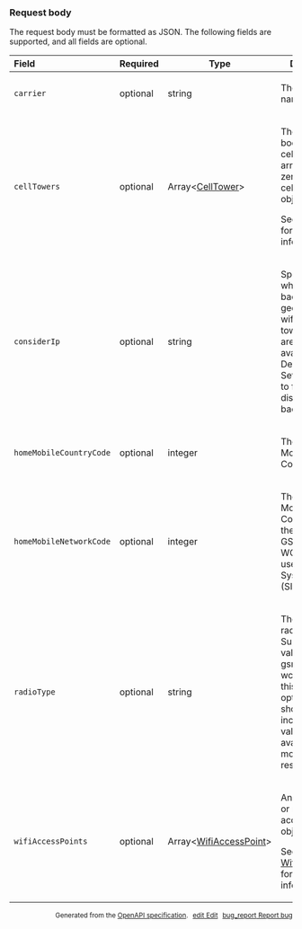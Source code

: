 <!--- This is a generated file, do not edit! -->
<!--- [START maps_http_schema_geolocationrequest] -->
<h3 class="schema-object" id="GeolocationRequest">Request body</h3>

The request body must be formatted as JSON. The following fields are supported, and all fields are optional.

| Field                   | Required | Type                                                               | Description                                                                                                                                                                                                                          |
| :---------------------- | -------- | ------------------------------------------------------------------ | ------------------------------------------------------------------------------------------------------------------------------------------------------------------------------------------------------------------------------------ |
| `carrier`               | optional | string                                                             | <div class="nonref-property-description"><p>The carrier name.</p></div>                                                                                                                                                              |
| `cellTowers`            | optional | Array&lt;[CellTower](#CellTower "CellTower")&gt;                   | <div class="ref-property-description"><p>The request body's cellTowers array contains zero or more cell tower objects.</p><p>See <a href="#CellTower">CellTower</a> for more information.</div>                                      |
| `considerIp`            | optional | string                                                             | <div class="nonref-property-description"><p>Specifies whether to fall back to IP geolocation if wifi and cell tower signals are not available. Defaults to true. Set considerIp to false to disable fall back.</p></div>             |
| `homeMobileCountryCode` | optional | integer                                                            | <div class="nonref-property-description"><p>The cell tower's Mobile Country Code (MCC).</p></div>                                                                                                                                    |
| `homeMobileNetworkCode` | optional | integer                                                            | <div class="nonref-property-description"><p>The cell tower's Mobile Network Code. This is the MNC for GSM and WCDMA; CDMA uses the System ID (SID).</p></div>                                                                        |
| `radioType`             | optional | string                                                             | <div class="nonref-property-description"><p>The mobile radio type. Supported values are lte, gsm, cdma, and wcdma. While this field is optional, it should be included if a value is available, for more accurate results.</p></div> |
| `wifiAccessPoints`      | optional | Array&lt;[WifiAccessPoint](#WifiAccessPoint "WifiAccessPoint")&gt; | <div class="ref-property-description"><p>An array of two or more WiFi access point objects.</p><p>See <a href="#WifiAccessPoint">WifiAccessPoint</a> for more information.</div>                                                     |

<p style="text-align: right; font-size: smaller;">Generated from the <a class="gc-analytics-event" data-category="GMP" data-label="openapi-github" href="https://github.com/googlemaps/openapi-specification" title="Google Maps Platform OpenAPI Specification" class="external">OpenAPI specification</a>.
<a class="gc-analytics-event" data-category="GMP" data-label="openapi-github" style="margin-left: 5px;" href="https://github.com/googlemaps/openapi-specification/blob/main/specification/schema" title="Edit on GitHub"><span class="material-icons">edit</span> Edit</a>
<a class="gc-analytics-event" data-category="GMP" data-label="openapi-github" style="margin-left: 5px;" href="https://github.com/googlemaps/openapi-specification/issues/new?assignees=&labels=type%3A+bug%2C+triage+me&template=bug_report.md&title=[schema] Bug - GeolocationRequest" title="File bug for schema on GitHub"><span class="material-icons">bug_report</span> Report bug</a>
</p>

<!--- [END maps_http_schema_geolocationrequest] -->
